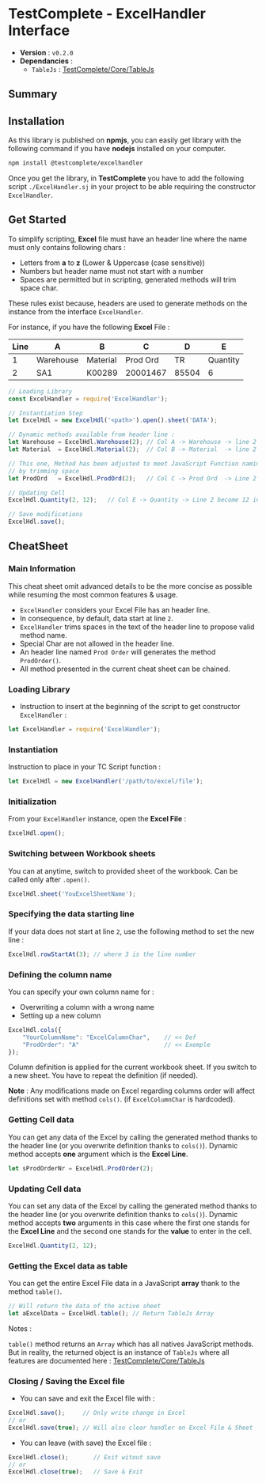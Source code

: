# TestComplete - ExcelHandler Interface

* **Version** : ``v0.2.0``
* **Dependancies** :
    * ``TableJs`` : [TestComplete/Core/TableJs](https://gitlab.viseo.com/testcomplete/core/tablejs)


## Summary

[](BeginSummary)
[](EndSummary)


## Installation

As this library is published on **npmjs**,
you can easily get library with the following command
if you have **nodejs** installed on your computer.

````bash
npm install @testcomplete/excelhandler
````

Once you get the library, in **TestComplete**
you have to add the following script `./ExcelHandler.sj`
in your project to be able requiring the constructor ``ExcelHandler``.



## Get Started

To simplify scripting, 
**Excel** file must have an header line
where the name must only contains following chars :

- Letters from **a** to **z** (Lower & Uppercase (case sensitive))
- Numbers but header name must not start with a number
- Spaces are permitted but in scripting, generated methods will trim space char.

These rules exist because, headers are used to generate methods on the instance
from the interface ``ExcelHandler``.

For instance, if you have the following **Excel** File :

| Line | A | B | C | D | E |
|---|---|---|---|---|---|
| 1 | Warehouse | Material | Prod Ord | TR | Quantity |
| 2 | SA1 | K00289 | 20001467 | 85504 | 6 |
 
````js
// Loading Library
const ExcelHandler = require('ExcelHandler');

// Instantiation Step
let ExcelHdl = new ExcelHdl('<path>').open().sheet('DATA');

// Dynamic methods available from header line :
let Warehouse = ExcelHdl.Warehouse(2); // Col A -> Warehouse -> line 2 = SA1
let Material  = ExcelHdl.Material(2);  // Col B -> Material  -> line 2 = K00289

// This one, Method has been adjusted to meet JavaScript Function naming convention rule
// by trimming space
let ProdOrd   = ExcelHdl.ProdOrd(2);   // Col C -> Prod Ord  -> Line 2 = 20001467

// Updating Cell
ExcelHdl.Quantity(2, 12);   // Col E -> Quantity -> Line 2 become 12 instead of 6

// Save modifications
ExcelHdl.save();
````


## CheatSheet

### Main Information

This cheat sheet omit advanced details to be the more concise as 
possible while resuming the most common features & usage.

* ``ExcelHandler`` considers your Excel File has an header line.
* In consequence, by default, data start at line ``2``.
* ``ExcelHandler`` trims spaces in the text of the header line to
propose valid method name.
* Special Char are not allowed in the header line.
* An header line named ``Prod Order`` will generates the method
``ProdOrder()``.
* All method presented in the current cheat sheet can be chained.


### Loading Library

* Instruction to insert at the beginning of the script to get
constructor ``ExcelHandler`` :

````js
let ExcelHandler = require('ExcelHandler');
````

### Instantiation

Instruction to place in your TC Script function :

````js
let ExcelHdl = new ExcelHandler('/path/to/excel/file');
````


### Initialization

From your ``ExcelHandler`` instance, open the **Excel File** : 

````js
ExcelHdl.open();
````


### Switching between Workbook sheets

You can at anytime, switch to provided sheet of the workbook.
Can be called only after ``.open()``.

````js
ExcelHdl.sheet('YouExcelSheetName');
````


### Specifying the data starting line

If your data does not start at line ``2``,
use the following method to set the new line :

````js
ExcelHdl.rowStartAt(3); // where 3 is the line number
````


### Defining the column name

You can specify your own column name for :

* Overwriting a column with a wrong name 
* Setting up a new column

````js
ExcelHdl.cols({
    "YourColumnName": "ExcelColumnChar",    // << Def
    "ProdOrder": "A"                        // << Exemple
});
````

Column definition is applied for the current workbook sheet.
If you switch to a new sheet. You have to repeat 
the definition (if needed).

**Note** : Any modifications made on Excel regarding columns order will 
affect definitions set with method ``cols()``.
(if `ExcelColumnChar` is hardcoded). 


### Getting Cell data

You can get any data of the Excel by calling the generated
method thanks to the header line (or you overwrite definition
thanks to `cols()`). Dynamic method accepts **one** argument which
is the **Excel Line**.

````js
let sProdOrderNr = ExcelHdl.ProdOrder(2);
````


### Updating Cell data

You can set any data of the Excel by calling the generated
method thanks to the header line (or you overwrite definition
thanks to `cols()`). 
Dynamic method accepts **two** arguments in this case where
the first one stands for the **Excel Line** and the second one stands for the
**value** to enter in the cell.

````js
ExcelHdl.Quantity(2, 12);
````


### Getting the Excel data as table

You can get the entire Excel File data in a JavaScript **array**
thank to the method ``table()``.

````js
// Will return the data of the active sheet
let aExcelData = ExcelHdl.table(); // Return TableJs Array
````

Notes :

``table()`` method returns an `Array` which has all natives JavaScript methods.
But in reality, the returned object is an instance of ``TableJs`` 
where all features are
documented here : [TestComplete/Core/TableJs](https://gitlab.viseo.com/testcomplete/core/tablejs)


### Closing / Saving the Excel file

* You can save and exit the Excel file with :

````js
ExcelHdl.save();     // Only write change in Excel
// or
ExcelHdl.save(true); // Will also clear handler on Excel File & Sheet
````

* You can leave (with save) the Excel file :

````js
ExcelHdl.close();       // Exit witout save
// or
ExcelHdl.close(true);   // Save & Exit
````